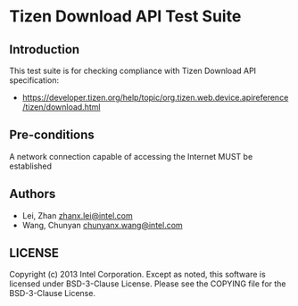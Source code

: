 # Tizen Download API Test Suite

## Introduction

This test suite is for checking compliance with Tizen Download API
specification:
* https://developer.tizen.org/help/topic/org.tizen.web.device.apireference/tizen/download.html

## Pre-conditions

A network connection capable of accessing the Internet MUST be established

## Authors

* Lei, Zhan <zhanx.lei@intel.com>
* Wang, Chunyan <chunyanx.wang@intel.com>

## LICENSE

Copyright (c) 2013 Intel Corporation.
Except as noted, this software is licensed under BSD-3-Clause License.
Please see the COPYING file for the BSD-3-Clause License.
